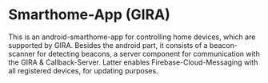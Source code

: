# Smarthome-App (GIRA)

This is an android-smarthome-app for controlling home devices, which are supported by GIRA.
Besides the android part, it consists of a beacon-scanner for detecting beacons, a server component for communication with the GIRA & Callback-Server. 
Latter enables Firebase-Cloud-Messaging with all registered devices, for updating purposes.
